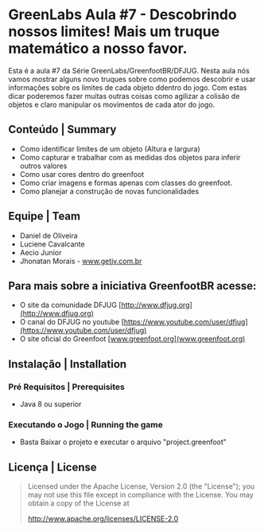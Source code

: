 # GreenLabs Aula #7 - Descobrindo nossos limites! Mais um truque matemático a nosso favor.
Esta é a aula #7 da Série GreenLabs/GreenfootBR/DFJUG. 
Nesta aula nós vamos mostrar alguns novo truques sobre como podemos descobrir e usar informações sobre os limites de cada objeto ddentro do jogo. Com estas dicar poderemos fazer muitas outras coisas como agilizar a colisão de objetos e claro manipular os movimentos de cada ator do jogo.


## Conteúdo | Summary
* Como identificar limites de um objeto (Altura e largura)
* Como capturar e trabalhar com as medidas dos objetos para inferir outros valores
* Como usar cores dentro do greenfoot
* Como criar imagens e formas apenas com classes do greenfoot.
* Como planejar a construção de novas funcionalidades


## Equipe | Team

* Daniel de Oliveira
* Luciene Cavalcante
* Aecio Junior
* Jhonatan Morais - www.getjv.com.br

## Para mais sobre a iniciativa GreenfootBR acesse:
* O site da comunidade DFJUG [http://www.dfjug.org](http://www.dfjug.org)
* O canal do DFJUG no youtube [https://www.youtube.com/user/dfjug](https://www.youtube.com/user/dfjug)
* O site oficial do Greenfoot [www.greenfoot.org](www.greenfoot.org)

## Instalação | Installation

### Pré Requisitos | Prerequisites

* Java 8 ou superior

### Executando o Jogo | Running the game

* Basta Baixar o projeto e executar o arquivo "project.greenfoot"

## Licença | License

> Licensed under the Apache License, Version 2.0 (the "License"); you may not use this file except in compliance with the License.
> You may obtain a copy of the License at
>
>    http://www.apache.org/licenses/LICENSE-2.0
>

